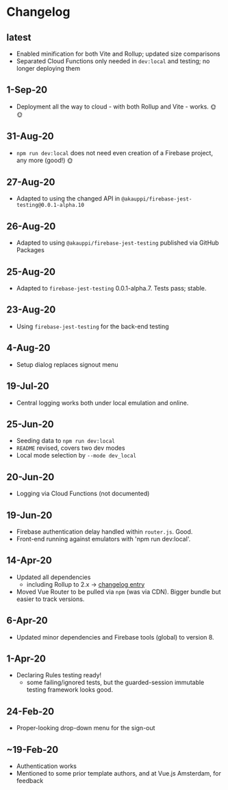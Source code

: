 # Changelog

## latest

- Enabled minification for both Vite and Rollup; updated size comparisons
- Separated Cloud Functions only needed in `dev:local` and testing; no longer deploying them

## 1-Sep-20

- Deployment all the way to cloud - with both Rollup and Vite - works. 🌞🌞

## 31-Aug-20

- `npm run dev:local` does not need even creation of a Firebase project, any more (good!) 🌞 

## 27-Aug-20

- Adapted to using the changed API in `@akauppi/firebase-jest-testing@0.0.1-alpha.10`

## 26-Aug-20

- Adapted to using `@akauppi/firebase-jest-testing` published via GitHub Packages

## 25-Aug-20

- Adapted to `firebase-jest-testing` 0.0.1-alpha.7. Tests pass; stable.

## 23-Aug-20

- Using `firebase-jest-testing` for the back-end testing
 
## 4-Aug-20

- Setup dialog replaces signout menu

## 19-Jul-20

- Central logging works both under local emulation and online.

## 25-Jun-20

- Seeding data to `npm run dev:local`
- `README` revised, covers two dev modes
- Local mode selection by `--mode dev_local`

## 20-Jun-20

- Logging via Cloud Functions (not documented)

## 19-Jun-20

- Firebase authentication delay handled within `router.js`. Good.
- Front-end running against emulators with 'npm run dev:local'.

## 14-Apr-20

- Updated all dependencies
   - including Rollup to 2.x -> [changelog entry](https://github.com/rollup/rollup/releases/tag/v2.0.0)
- Moved Vue Router to be pulled via `npm` (was via CDN). Bigger bundle but easier to track versions.

## 6-Apr-20

- Updated minor dependencies and Firebase tools (global) to version 8.

## 1-Apr-20

- Declaring Rules testing ready!
  - some failing/ignored tests, but the guarded-session immutable testing framework looks good.

## 24-Feb-20

- Proper-looking drop-down menu for the sign-out

## ~19-Feb-20

- Authentication works
- Mentioned to some prior template authors, and at Vue.js Amsterdam, for feedback
